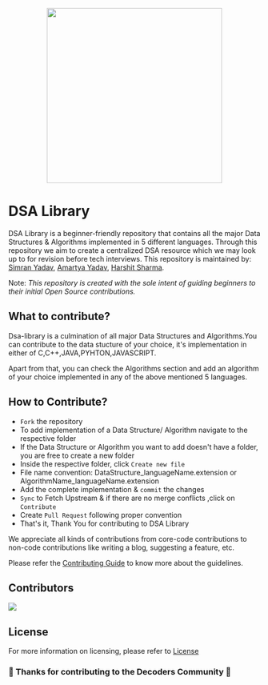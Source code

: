 <p align="center"><img src="https://w10.naukri.com/mailers/2022/naukri-learning/what-is/What-is-Data-Structures-and-Algorithms.jpg" height="350" /></p>

# DSA Library

DSA Library is a beginner-friendly repository that contains all the major Data Structures & Algorithms implemented in 5 different languages. Through this repository we aim to create a centralized DSA resource which we may look up to for revision before tech interviews.
This repository is maintained by: [Simran Yadav](https://github.com/ishiprayadav), [Amartya Yadav](https://github.com/iamartyaa), [Harshit Sharma](https://github.com/harshit-sharma-gits/).

Note: <i>This repository is created with the sole intent of guiding beginners to their initial Open Source contributions.</i>

## What to contribute?

Dsa-library is a culmination of all major Data Structures and Algorithms.You can contribute to the data stucture of your choice, it's implementation in either of C,C++,JAVA,PYHTON,JAVASCRIPT.

Apart from that, you can check the Algorithms section and add an algorithm of your choice implemented in any of the above mentioned 5 languages. 


## How to Contribute?
- `Fork` the repository
- To add implementation of a Data Structure/ Algorithm navigate to the respective folder
- If the Data Structure or Algorithm you want to add doesn't have a folder, you are free to create a new folder
- Inside the respective folder, click `Create new file`
- File name convention: DataStructure_languageName.extension or AlgorithmName_languageName.extension
- Add the complete implementation & `commit` the changes
- `Sync` to Fetch Upstream & if there are no merge conflicts ,click on `Contribute`
- Create `Pull Request` following proper convention
- That's it, Thank You for contributing to DSA Library

We appreciate all kinds of contributions from core-code contributions to non-code contributions like writing a blog, suggesting a feature, etc.

Please refer the [Contributing Guide](CONTRIBUTING.md) to know more about the guidelines.

## Contributors

<a href="https://github.com/DecodersCommunity/dsa-library/graphs/contributors">
  <img src="https://contrib.rocks/image?repo=DecodersCommunity/dsa-library" />
</a>

## License

For more information on licensing, please refer to [License](LICENSE)

### 🎉 Thanks for contributing to the Decoders Community 🎉
